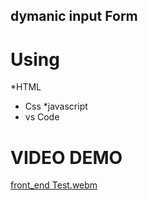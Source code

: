 ## dymanic input Form 

# Using
*HTML 
* Css 
*javascript  
* vs Code 

# VIDEO DEMO 

[front_end Test.webm](https://user-images.githubusercontent.com/82867372/229279357-52b8e02c-9f58-4ce0-8590-304fa169200c.webm)
